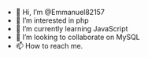 - 👋 Hi, I’m @Emmanuel82157
- 👀 I’m interested in php
- 🌱 I’m currently learning JavaScript
- 💞️ I’m looking to collaborate on MySQL
- 📫 How to reach me.

<!---
Emmanuel82157/Emmanuel82157 is a ✨ special ✨ repository because its `README.md` (this file) appears on your GitHub profile.
You can click the Preview link to take a look at your changes.
--->
